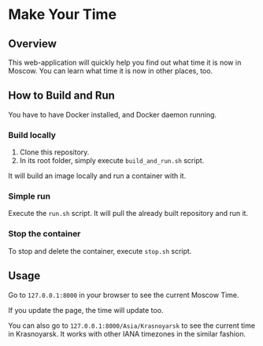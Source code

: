 # Make Your Time

## Overview

This web-application will quickly help you find out what time it is now in Moscow.
You can learn what time it is now in other places, too.

## How to Build and Run

You have to have Docker installed, and Docker daemon running.

### Build locally

1. Clone this repository.
2. In its root folder, simply execute `build_and_run.sh` script.

It will build an image locally and run a container with it.

### Simple run

Execute the `run.sh` script. It will pull the already built repository and run it.

### Stop the container

To stop and delete the container, execute `stop.sh` script.

## Usage

Go to `127.0.0.1:8000` in your browser to see the current Moscow Time.

If you update the page, the time will update too.

You can also go to `127.0.0.1:8000/Asia/Krasnoyarsk` to see the current time in Krasnoyarsk.
It works with other IANA timezones in the similar fashion.
